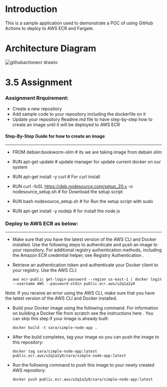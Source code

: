 # Introduction

This is a sample application used to demonstrate a POC of using GitHub Actions to deploy to AWS ECR and Fargate.

# Architecture Diagram

![githubactionecr drawio](https://user-images.githubusercontent.com/48310743/232531154-c0dd01d5-8666-4619-af29-aa2d7c2a7e7b.png)

# 3.5 Assignment
### Assignment Rrquirement:

- Create a new repository
- Add sample code to your repository including the dockerfile on it
- Update your repository Readme.md file to have step-by-step how to create an image until it will be deployed to AWS ECR

#### Step-By-Step Guide for how to create an image 
-----------------------------------------


- FROM debian:bookworm-slim # its we are taking image from debain slim 

- RUN apt-get update    # update manager for update current docker on our system
- RUN apt-get install -y curl   # For curl install
- RUN curl -fsSL https://deb.nodesource.com/setup_20.x -o nodesource_setup.sh         # for Download the setup script
- RUN bash nodesource_setup.sh      # for Run the setup script with sudo
- RUN apt-get install -y nodejs      #  for install the node js 

### Deploy to AWS ECR as below:
-----------

- Make sure that you have the latest version of the AWS CLI and Docker installed.
Use the following steps to authenticate and push an image to your repository. For additional registry authentication methods, including the Amazon ECR credential helper, see Registry Authentication .


- Retrieve an authentication token and authenticate your Docker client to your registry. Use the AWS CLI:

      aws ecr-public get-login-password --region us-east-1 | docker login --username AWS --password-stdin public.ecr.aws/u2q1a2y8


Note: If you receive an error using the AWS CLI, make sure that you have the latest version of the AWS CLI and Docker installed.


- Build your Docker image using the following command. For information on building a Docker file from scratch see the instructions here . You can skip this step if your image is already built:

      docker build -t sara/simple-node-app .


- After the build completes, tag your image so you can push the image to this repository:

      docker tag sara/simple-node-app:latest public.ecr.aws/u2q1a2y8/sara/simple-node-app:latest

- Run the following command to push this image to your newly created AWS repository:

      docker push public.ecr.aws/u2q1a2y8/sara/simple-node-app:latest
